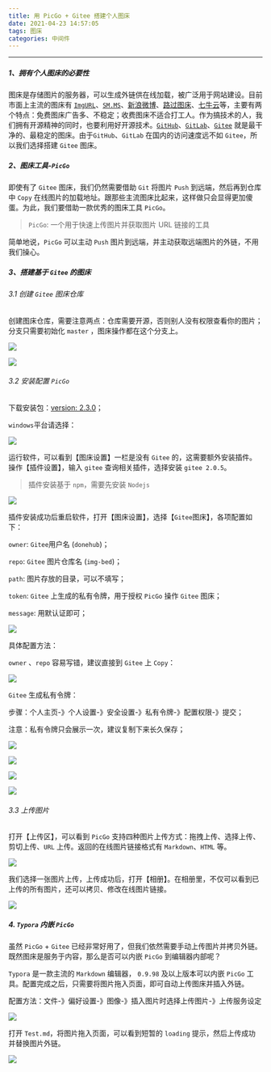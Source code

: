 ```yaml
---
title: 用 PicGo + Gitee 搭建个人图床
date: 2021-04-23 14:57:05
tags: 图床
categories: 中间件
---
```


------

##### 1、拥有个人图床的必要性

图床是存储图片的服务器，可以生成外链供在线加载，被广泛用于网站建设。目前市面上主流的图床有 [`ImgURL`](https://imgurl.org/)、[`SM.MS`](https://sm.ms/)、[新浪微博](https://weibo.com/)、[路过图床](https://imgtu.com/)、[七牛云](https://www.qiniu.com/)等，主要有两个特点：免费图床广告多、不稳定；收费图床不适合打工人。作为搞技术的人，我们拥有开源精神的同时，也要利用好开源技术。[`GitHub`](https://github.com/)、[`GitLab`](https://gitlab.com/)、[`Gitee`](https://gitee.com/) 就是最干净的、最稳定的图床。由于`GitHub`、`GitLab` 在国内的访问速度远不如 `Gitee`，所以我们选择搭建 `Gitee` 图床。 

##### 2、图床工具-`PicGo`

即使有了 `Gitee` 图床，我们仍然需要借助 `Git` 将图片 `Push` 到远端，然后再到仓库中 `Copy` 在线图片的加载地址。跟那些主流图床比起来，这样做只会显得更加傻蛋。为此，我们要借助一款优秀的图床工具 `PicGo`。

> `PicGo`: 一个用于快速上传图片并获取图片 URL 链接的工具

简单地说，`PicGo` 可以主动 `Push` 图片到远端，并主动获取远端图片的外链，不用我们操心。

##### 3、搭建基于 `Gitee` 的图床

###### 3.1 创建 `Gitee` 图床仓库

创建图床仓库，需要注意两点：仓库需要开源，否则别人没有权限查看你的图片；分支只需要初始化 `master` ，图床操作都在这个分支上。

![](https://gitlab.com/donelab/img-bed/-/raw/main/pictures/2022/04/2_20_12_34_%E6%96%B0%E5%BB%BA%E4%BB%93%E5%BA%93%E5%85%A5%E5%8F%A3.png)

![](https://gitlab.com/donelab/img-bed/-/raw/main/pictures/2022/04/2_20_13_20_PicGo%E4%B8%8B%E8%BD%BD%E6%8C%87%E5%AF%BC.png)

###### 3.2 安装配置 `PicGo`

下载安装包：[version: 2.3.0](https://github.com/Molunerfinn/PicGo/releases/tag/v2.3.0)；

`windows`平台请选择：

![](https://gitlab.com/donelab/img-bed/-/raw/main/pictures/2022/04/2_20_13_51_%E6%96%B0%E5%BB%BA%E4%BB%93%E5%BA%93%E9%85%8D%E7%BD%AE.png)

运行软件，可以看到【图床设置】一栏是没有 `Gitee` 的，这需要额外安装插件。操作【插件设置】，输入 `gitee` 查询相关插件，选择安装 `gitee 2.0.5`。

> 插件安装基于 `npm`，需要先安装 `Nodejs`

![](https://gitlab.com/donelab/img-bed/-/raw/main/pictures/2022/04/2_20_14_29_%E5%BE%AE%E4%BF%A1%E5%9B%BE%E7%89%87_20211226223238.png)

插件安装成功后重启软件，打开【图床设置】，选择【`Gitee`图床】，各项配置如下：

`owner`:  `Gitee`用户名 (`donehub`)；

`repo`: `Gitee` 图片仓库名 (`img-bed`)；

`path`: 图片存放的目录，可以不填写；

`token`: `Gitee` 上生成的私有令牌，用于授权 `PicGo` 操作 `Gitee` 图床；

`message`: 用默认证即可；

![](https://gitlab.com/donelab/img-bed/-/raw/main/pictures/2022/04/2_20_14_57_%E5%9B%BE%E5%BA%8A%E8%AE%BE%E7%BD%AE.png)

具体配置方法：

`owner` 、`repo` 容易写错，建议直接到 `Gitee` 上 `Copy`：

![](https://gitlab.com/donelab/img-bed/-/raw/main/pictures/2022/04/2_20_15_41_owner-repo.png)

`Gitee` 生成私有令牌：

步骤：个人主页-》个人设置-》安全设置-》私有令牌-》配置权限-》提交；

注意：私有令牌只会展示一次，建议复制下来长久保存；

![](https://gitlab.com/donelab/img-bed/-/raw/main/pictures/2022/04/2_20_16_21_%E7%94%9F%E6%88%90%E7%A7%81%E6%9C%89%E4%BB%A4%E7%89%8C%E7%AC%AC%E4%B8%80%E6%AD%A5.png)

![](https://gitlab.com/donelab/img-bed/-/raw/main/pictures/2022/04/2_20_17_35_%E7%94%9F%E6%88%90%E7%A7%81%E6%9C%89%E4%BB%A4%E7%89%8C%E7%AC%AC%E4%BA%8C%E6%AD%A5.png)

![](https://gitlab.com/donelab/img-bed/-/raw/main/pictures/2022/04/2_20_18_34_%E7%94%9F%E6%88%90%E7%A7%81%E6%9C%89%E4%BB%A4%E7%89%8C-%E7%AC%AC%E4%B8%89%E6%AD%A5.png)

![](https://gitlab.com/donelab/img-bed/-/raw/main/pictures/2022/04/2_20_19_1_%E7%94%9F%E6%88%90%E7%A7%81%E6%9C%89%E4%BB%A4%E7%89%8C%E7%AC%AC%E5%9B%9B%E6%AD%A5.png)

###### 3.3 上传图片

打开【上传区】，可以看到 `PicGo` 支持四种图片上传方式：拖拽上传、选择上传、剪切上传、`URL` 上传。返回的在线图片链接格式有 `Markdown`、`HTML` 等。

![](https://gitlab.com/donelab/img-bed/-/raw/main/pictures/2022/04/2_20_19_36_%E4%B8%8A%E4%BC%A0%E5%9B%BE%E7%89%87.png)

我们选择一张图片上传，上传成功后，打开【相册】。在相册里，不仅可以看到已上传的所有图片，还可以拷贝、修改在线图片链接。

![](https://gitlab.com/donelab/img-bed/-/raw/main/pictures/2022/04/2_20_20_1_%E7%9B%B8%E5%86%8C.png)

##### 4. `Typora` 内嵌 `PicGo`

虽然 `PicGo`  + `Gitee` 已经非常好用了，但我们依然需要手动上传图片并拷贝外链。既然图床是服务于内容，那么是否可以内嵌 `PicGo` 到编辑器内部呢？

 `Typora` 是一款主流的 `Markdown` 编辑器， `0.9.98` 及以上版本可以内嵌 `PicGo` 工具。配置完成之后，只需要将图片拖入页面，即可自动上传图床并插入外链。

配置方法：文件-》偏好设置-》图像-》插入图片时选择上传图片-》上传服务设定

![](https://gitlab.com/donelab/img-bed/-/raw/main/pictures/2022/04/2_20_20_48_typora-picgo.png)

打开 `Test.md`，将图片拖入页面，可以看到短暂的 `loading` 提示，然后上传成功并替换图片外链。

![](https://gitlab.com/donelab/img-bed/-/raw/main/pictures/2022/04/2_20_21_27_typora-upload-img.png)